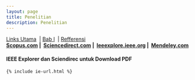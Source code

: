 ```yaml
---
layout: page
title: Penelitian
description: Penelitian
---
```


<!-- BODY -->

<div class="tocContainer">
	<a href="#"  onclick="showx('i3e')">Links Utama</a>
	&nbsp;|&nbsp;<a href="#"  onclick="showx('bab1')">Bab I</a>
	&nbsp;|&nbsp;<a href="#"  onclick="showx('reff')">Refferensi</a>
<!--
	&nbsp;|&nbsp;<a href="#"  onclick="showx('reff-tes')">Refferensi-TES</a>
-->
</div>

<div id="i3e" style="display:block" border="0" class="tocContainer">
	<b>
	 	<a href="https://www.scopus.com/home.uri" target="_blank">Scopus.com</a>&nbsp;|&nbsp;
	 	<a href="http://www.sciencedirect.com/" target="_blank">Sciencedirect.com</a>&nbsp;|&nbsp;
	 	<a href="http://ieeexplore.ieee.org/Xplore/home.jsp" target="_blank">Ieeexplore.ieee.org</a>&nbsp;|&nbsp;
	 	<a href="https://www.mendeley.com/" target="_blank">Mendeley.com</a>
	</b>
	<h4> IEEE Explorer dan Sciendirec untuk Download PDF </h4>

	{% include ie-url.html %}

</div>
<div id="bab1" style="display:none" border="0">
	<h4> BAB I </h4>

	{%include penelitian/bab1.html%}

</div>
<div id="reff" style="display:none" border="0">
	<h4> Referensi Papers | <a href="#" id="cl" onclick="rowtc()">Column</a><a href="#" id="rw" onclick="ctrow()">Rows</a>
</h4>

	{%include penelitian/reff-ts.html%}

</div>

<div id="reff-tes" style="display:none" border="0">
	<h4> Referensi Papers TES | <a href="#" id="cl" onclick="rowtc()">Column</a>&nbsp;|&nbsp;<a href="#" id="rw" onclick="ctrow()">Rows</a>
</h4>

	{%include penelitian/reff.html%}

</div>
<!--



<button onclick="topFunction()" id="myBtn" title="Go to top">xxx-Top</button>
-->

